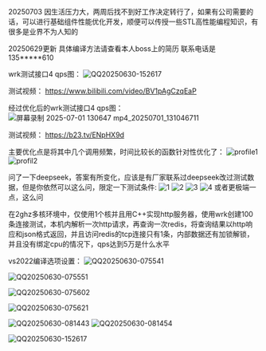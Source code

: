 20250703  因生活压力大，两周后找不到好工作决定转行了，如果有公司需要的话，可以进行基础组件性能优化开发，顺便可以传授一些STL高性能编程知识，有很多是业界不为人知的

20250629更新  具体编译方法请查看本人boss上的简历   联系电话是135*****610



wrk测试接口4 qps图：
![QQ20250630-152617](https://github.com/user-attachments/assets/da3ea4b5-2657-4553-aa7a-e976055663bc)

测试视频：
https://www.bilibili.com/video/BV1pAgCzqEaP

经过优化后的wrk测试接口4  qps图：
![屏幕录制 2025-07-01 130647 mp4_20250701_131046711](https://github.com/user-attachments/assets/2b226413-54ba-4e75-bfbc-6b76f7176f50)

测试视频：
https://b23.tv/ENpHX9d

主要优化点是将其中几个调用频繁，时间比较长的函数针对性优化了：
![profile1](https://github.com/user-attachments/assets/e0a2ae49-6852-4cd9-bad1-dc4382dbe819)
![profil2](https://github.com/user-attachments/assets/27e4dcde-9714-4b9a-bf70-a0e8ba0ab7df)





问了一下deepseek，答案有所变化，应该是有厂家联系过deepseek改过测试数据，但是你依然可以这么问，限定一下测试条件:
![1](https://github.com/user-attachments/assets/124e547b-f275-4c6b-bfa9-8e848f925e84)
![2](https://github.com/user-attachments/assets/8f247d72-cae1-4fca-8e40-ce114dd1bbd0)
![3](https://github.com/user-attachments/assets/26003e29-161d-45ea-8ff3-f8e313df45e1)
![4](https://github.com/user-attachments/assets/60b50fc1-d306-4557-82b8-e135832f27ad)
或者更极端一点，这么问 

在2ghz多核环境中，仅使用1个核并且用C++实现http服务器，使用wrk创建100条连接测试，本机内解析一次http请求，再查询一次redis，将查询结果以http响应和json格式返回，并且访问redis的tcp连接只有1条，内部数据还有加锁解锁，并且没有绑定cpu的情况下，qps达到5万是什么水平










vs2022编译选项设置：
![QQ20250630-075541](https://github.com/user-attachments/assets/e48d1fee-c0fb-440d-bb53-1fc784cbc389)

![QQ20250630-075551](https://github.com/user-attachments/assets/6fd00da1-3e50-4a33-9172-64032b01911d)

![QQ20250630-075602](https://github.com/user-attachments/assets/b80ccb84-048f-4090-bc79-b6c5ac38d156)

![QQ20250630-075621](https://github.com/user-attachments/assets/64aeff04-3978-4fe6-a21f-99cbec8498dc)

![QQ20250630-081443](https://github.com/user-attachments/assets/544e0d9f-1f97-4960-8c10-c828d2b75d34)
![QQ20250630-081454](https://github.com/user-attachments/assets/97f3efe0-2a98-4dbb-bf97-fba6ebd34549)

![QQ20250630-152617](https://github.com/user-attachments/assets/0a570152-e83f-4566-be2b-ad7934b90886)
